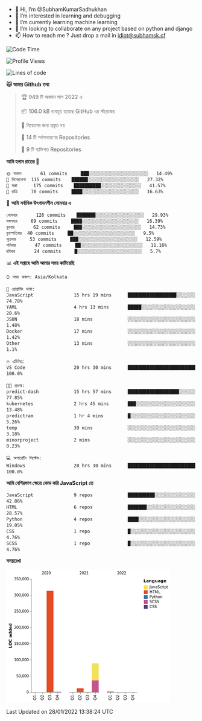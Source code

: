 - 👋 Hi, I’m @SubhamKumarSadhukhan
- 👀 I’m interested in learning and debugging
- 🌱 I’m currently learning machine learning
- 💞️ I’m looking to collaborate on any project based on python and django
- 📫 How to reach me ?
      Just drop a mail in idiot@subhamsk.cf

<!---
SubhamKumarSadhukhan/SubhamKumarSadhukhan is a ✨ special ✨ repository because its `README.md` (this file) appears on your GitHub profile.
You can click the Preview link to take a look at your changes.
--->


<!--START_SECTION:waka-->
![Code Time](http://img.shields.io/badge/Code%20Time-134%20hrs%2020%20mins-blue)

![Profile Views](http://img.shields.io/badge/%E0%A6%AA%E0%A7%8D%E0%A6%B0%E0%A7%8B%E0%A6%AB%E0%A6%BE%E0%A6%87%E0%A6%B2%20%E0%A6%A6%E0%A6%B0%E0%A7%8D%E0%A6%B6%E0%A6%A8-4-blue)

![Lines of code](https://img.shields.io/badge/%E0%A6%B9%E0%A7%8D%E0%A6%AF%E0%A6%BE%E0%A6%B2%E0%A7%8B%20%E0%A6%93%E0%A6%AF%E0%A6%BC%E0%A6%BE%E0%A6%B0%E0%A7%8D%E0%A6%B2%E0%A7%8D%E0%A6%A1%20%E0%A6%A5%E0%A7%87%E0%A6%95%E0%A7%87%20%E0%A6%86%E0%A6%AE%E0%A6%BF%20%E0%A6%B2%E0%A6%BF%E0%A6%96%E0%A7%87%E0%A6%9B%E0%A6%BF-420%20Thousand%20%E0%A6%95%E0%A7%8B%E0%A6%A1%E0%A7%87%E0%A6%B0%20%E0%A6%B2%E0%A6%BE%E0%A6%87%E0%A6%A8-blue)

**🐱 আমার Github তথ্য** 

> 🏆 949 টি অবদান সাল 2022 এ
 > 
> 📦 106.0 kB ব্যবহৃত হয়েছে GitHub এর স্টরেজের 
 > 
> 🚫 নিয়োগের জন্য প্রস্তুত নয়
 > 
> 📜 14 টি সর্বসাধারণের Repositories 
 > 
> 🔑 9 টি ব্যক্তিগত Repositories  
 > 
**আমি হলাম রাতের 🦉** 

```text
🌞 সকাল       61 commits     ███░░░░░░░░░░░░░░░░░░░░░░   14.49% 
🌆 দিনেরবেলা  115 commits    ██████░░░░░░░░░░░░░░░░░░░   27.32% 
🌃 সন্ধা      175 commits    ██████████░░░░░░░░░░░░░░░   41.57% 
🌙 রাত্রি     70 commits     ████░░░░░░░░░░░░░░░░░░░░░   16.63%

```
📅 **আমি সর্বাধিক উৎপাদনশীল সোমবার এ** 

```text
সোমবার       126 commits    ███████░░░░░░░░░░░░░░░░░░   29.93% 
মঙ্গলবার     69 commits     ████░░░░░░░░░░░░░░░░░░░░░   16.39% 
বুধবার       62 commits     ███░░░░░░░░░░░░░░░░░░░░░░   14.73% 
বৃহস্পতিবার  40 commits     ██░░░░░░░░░░░░░░░░░░░░░░░   9.5% 
শুক্রবার     53 commits     ███░░░░░░░░░░░░░░░░░░░░░░   12.59% 
শনিবার       47 commits     ██░░░░░░░░░░░░░░░░░░░░░░░   11.16% 
রবিবার       24 commits     █░░░░░░░░░░░░░░░░░░░░░░░░   5.7%

```


📊 **এই সপ্তাহে আমি আমার সময় কাটিয়েছি** 

```text
⌚︎ সময় অঞ্চল: Asia/Kolkata

💬 প্রোগ্রামিং ভাষা: 
JavaScript               15 hrs 19 mins      ██████████████████░░░░░░░   74.78% 
YAML                     4 hrs 13 mins       █████░░░░░░░░░░░░░░░░░░░░   20.6% 
JSON                     18 mins             ░░░░░░░░░░░░░░░░░░░░░░░░░   1.48% 
Docker                   17 mins             ░░░░░░░░░░░░░░░░░░░░░░░░░   1.42% 
Other                    13 mins             ░░░░░░░░░░░░░░░░░░░░░░░░░   1.1%

🔥 এডিটর: 
VS Code                  20 hrs 30 mins      █████████████████████████   100.0%

🐱‍💻 প্রকল্ম: 
predict-dash             15 hrs 57 mins      ███████████████████░░░░░░   77.85% 
kubernetes               2 hrs 45 mins       ███░░░░░░░░░░░░░░░░░░░░░░   13.48% 
predictram               1 hr 4 mins         █░░░░░░░░░░░░░░░░░░░░░░░░   5.26% 
temp                     39 mins             ░░░░░░░░░░░░░░░░░░░░░░░░░   3.18% 
minorproject             2 mins              ░░░░░░░░░░░░░░░░░░░░░░░░░   0.23%

💻 অপারেটিং সিস্টেম: 
Windows                  20 hrs 30 mins      █████████████████████████   100.0%

```

**আমি বেশিরভাগ ক্ষেত্রে কোড করি JavaScript তে** 

```text
JavaScript               9 repos             ██████████░░░░░░░░░░░░░░░   42.86% 
HTML                     6 repos             ███████░░░░░░░░░░░░░░░░░░   28.57% 
Python                   4 repos             ████░░░░░░░░░░░░░░░░░░░░░   19.05% 
CSS                      1 repo              █░░░░░░░░░░░░░░░░░░░░░░░░   4.76% 
SCSS                     1 repo              █░░░░░░░░░░░░░░░░░░░░░░░░   4.76%

```


**সময়রেখা**

![Chart not found](https://raw.githubusercontent.com/SubhamKumarSadhukhan/SubhamKumarSadhukhan/main/charts/bar_graph.png) 


 Last Updated on 28/01/2022 13:38:24 UTC
<!--END_SECTION:waka-->
